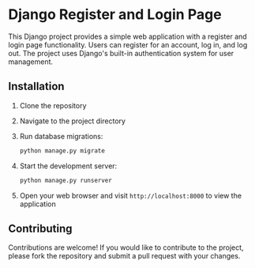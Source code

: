# Django Register and Login Page


This Django project provides a simple web application with a register and login page functionality. Users can register for an account, log in, and log out. The project uses Django's built-in authentication system for user management.

## Installation

1. Clone the repository
  
2. Navigate to the project directory
 
3. Run database migrations:
    ```bash
   python manage.py migrate
    ```

4. Start the development server:

    ```bash
    python manage.py runserver
    ```

5. Open your web browser and visit `http://localhost:8000` to view the application

## Contributing

Contributions are welcome! If you would like to contribute to the project, please fork the repository and submit a pull request with your changes.

 
